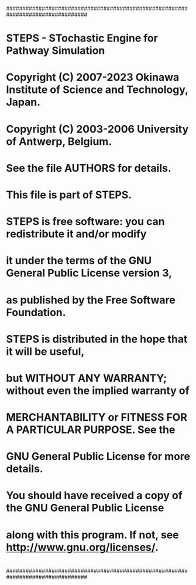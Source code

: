 #################################################################################
#
#    STEPS - STochastic Engine for Pathway Simulation
#    Copyright (C) 2007-2023 Okinawa Institute of Science and Technology, Japan.
#    Copyright (C) 2003-2006 University of Antwerp, Belgium.
#    
#    See the file AUTHORS for details.
#    This file is part of STEPS.
#    
#    STEPS is free software: you can redistribute it and/or modify
#    it under the terms of the GNU General Public License version 3,
#    as published by the Free Software Foundation.
#    
#    STEPS is distributed in the hope that it will be useful,
#    but WITHOUT ANY WARRANTY; without even the implied warranty of
#    MERCHANTABILITY or FITNESS FOR A PARTICULAR PURPOSE. See the
#    GNU General Public License for more details.
#    
#    You should have received a copy of the GNU General Public License
#    along with this program. If not, see <http://www.gnu.org/licenses/>.
#
#################################################################################   
